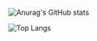 ![Anurag's GitHub stats](https://github-readme-stats.vercel.app/api?username=k000927&show_icons=true&theme=dark)

![Top Langs](https://github-readme-stats.vercel.app/api/top-langs/?username=k000927&layout=compact)
